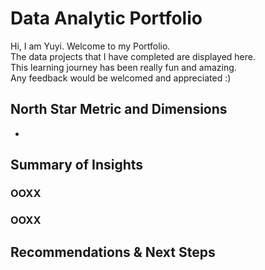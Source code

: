 # Data Analytic Portfolio
Hi, I am Yuyi.  Welcome to my Portfolio. <br>
The data projects that I have completed are displayed here. <br>
This learning journey has been really fun and amazing. <br>
Any feedback would be welcomed and appreciated :) <br>


## North Star Metric and Dimensions
- 

## Summary of Insights

### OOXX



### OOXX



## Recommendations & Next Steps

